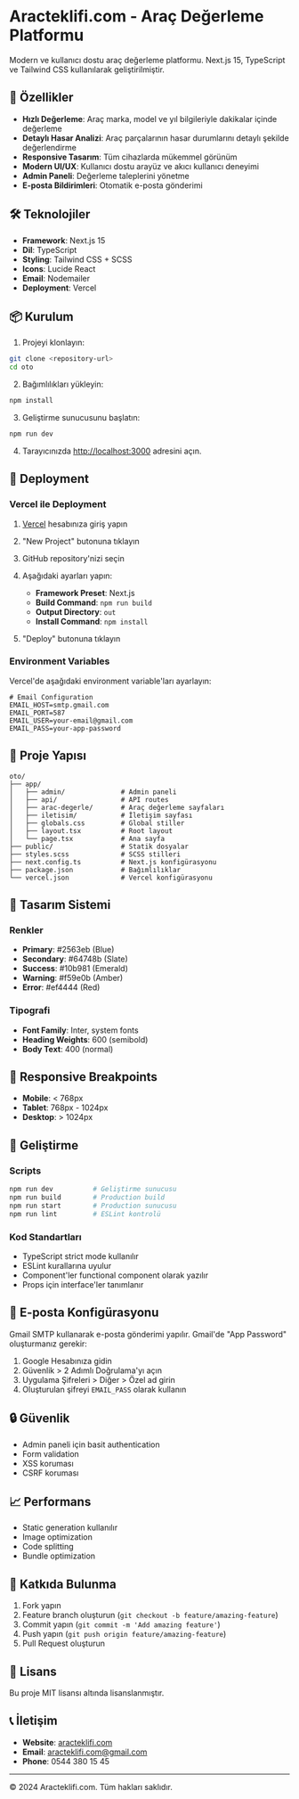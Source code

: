 # Aracteklifi.com - Araç Değerleme Platformu

Modern ve kullanıcı dostu araç değerleme platformu. Next.js 15, TypeScript ve Tailwind CSS kullanılarak geliştirilmiştir.

## 🚀 Özellikler

- **Hızlı Değerleme**: Araç marka, model ve yıl bilgileriyle dakikalar içinde değerleme
- **Detaylı Hasar Analizi**: Araç parçalarının hasar durumlarını detaylı şekilde değerlendirme
- **Responsive Tasarım**: Tüm cihazlarda mükemmel görünüm
- **Modern UI/UX**: Kullanıcı dostu arayüz ve akıcı kullanıcı deneyimi
- **Admin Paneli**: Değerleme taleplerini yönetme
- **E-posta Bildirimleri**: Otomatik e-posta gönderimi

## 🛠️ Teknolojiler

- **Framework**: Next.js 15
- **Dil**: TypeScript
- **Styling**: Tailwind CSS + SCSS
- **Icons**: Lucide React
- **Email**: Nodemailer
- **Deployment**: Vercel

## 📦 Kurulum

1. Projeyi klonlayın:
```bash
git clone <repository-url>
cd oto
```

2. Bağımlılıkları yükleyin:
```bash
npm install
```

3. Geliştirme sunucusunu başlatın:
```bash
npm run dev
```

4. Tarayıcınızda [http://localhost:3000](http://localhost:3000) adresini açın.

## 🚀 Deployment

### Vercel ile Deployment

1. [Vercel](https://vercel.com) hesabınıza giriş yapın
2. "New Project" butonuna tıklayın
3. GitHub repository'nizi seçin
4. Aşağıdaki ayarları yapın:
   - **Framework Preset**: Next.js
   - **Build Command**: `npm run build`
   - **Output Directory**: `out`
   - **Install Command**: `npm install`

5. "Deploy" butonuna tıklayın

### Environment Variables

Vercel'de aşağıdaki environment variable'ları ayarlayın:

```env
# Email Configuration
EMAIL_HOST=smtp.gmail.com
EMAIL_PORT=587
EMAIL_USER=your-email@gmail.com
EMAIL_PASS=your-app-password
```

## 📁 Proje Yapısı

```
oto/
├── app/
│   ├── admin/              # Admin paneli
│   ├── api/                # API routes
│   ├── arac-degerle/       # Araç değerleme sayfaları
│   ├── iletisim/           # İletişim sayfası
│   ├── globals.css         # Global stiller
│   ├── layout.tsx          # Root layout
│   └── page.tsx            # Ana sayfa
├── public/                 # Statik dosyalar
├── styles.scss             # SCSS stilleri
├── next.config.ts          # Next.js konfigürasyonu
├── package.json            # Bağımlılıklar
└── vercel.json             # Vercel konfigürasyonu
```

## 🎨 Tasarım Sistemi

### Renkler
- **Primary**: #2563eb (Blue)
- **Secondary**: #64748b (Slate)
- **Success**: #10b981 (Emerald)
- **Warning**: #f59e0b (Amber)
- **Error**: #ef4444 (Red)

### Tipografi
- **Font Family**: Inter, system fonts
- **Heading Weights**: 600 (semibold)
- **Body Text**: 400 (normal)

## 📱 Responsive Breakpoints

- **Mobile**: < 768px
- **Tablet**: 768px - 1024px
- **Desktop**: > 1024px

## 🔧 Geliştirme

### Scripts

```bash
npm run dev          # Geliştirme sunucusu
npm run build        # Production build
npm run start        # Production sunucusu
npm run lint         # ESLint kontrolü
```

### Kod Standartları

- TypeScript strict mode kullanılır
- ESLint kurallarına uyulur
- Component'ler functional component olarak yazılır
- Props için interface'ler tanımlanır

## 📧 E-posta Konfigürasyonu

Gmail SMTP kullanarak e-posta gönderimi yapılır. Gmail'de "App Password" oluşturmanız gerekir:

1. Google Hesabınıza gidin
2. Güvenlik > 2 Adımlı Doğrulama'yı açın
3. Uygulama Şifreleri > Diğer > Özel ad girin
4. Oluşturulan şifreyi `EMAIL_PASS` olarak kullanın

## 🔒 Güvenlik

- Admin paneli için basit authentication
- Form validation
- XSS koruması
- CSRF koruması

## 📈 Performans

- Static generation kullanılır
- Image optimization
- Code splitting
- Bundle optimization

## 🤝 Katkıda Bulunma

1. Fork yapın
2. Feature branch oluşturun (`git checkout -b feature/amazing-feature`)
3. Commit yapın (`git commit -m 'Add amazing feature'`)
4. Push yapın (`git push origin feature/amazing-feature`)
5. Pull Request oluşturun

## 📄 Lisans

Bu proje MIT lisansı altında lisanslanmıştır.

## 📞 İletişim

- **Website**: [aracteklifi.com](https://aracteklifi.com)
- **Email**: aracteklifi.com@gmail.com
- **Phone**: 0544 380 15 45

---

© 2024 Aracteklifi.com. Tüm hakları saklıdır.
